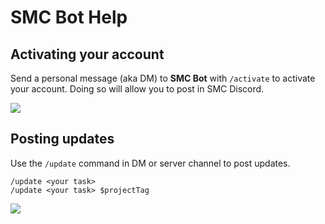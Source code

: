 # SMC Bot Help


## Activating your account

Send a personal message (aka DM) to **SMC Bot** with `/activate` to activate your account. Doing so will allow you to post in SMC Discord.

![](https://i.imgur.com/KoqMwUH.png)


## Posting updates

Use the `/update` command in DM or server channel to post updates.

```
/update <your task>
/update <your task> $projectTag
```

![](https://i.imgur.com/XVT4wzG.png)
